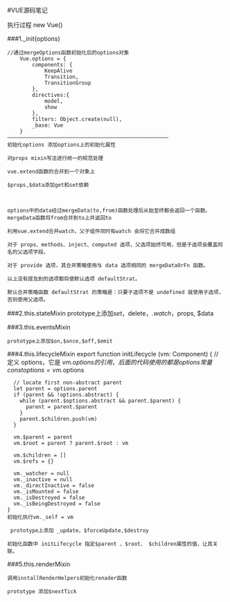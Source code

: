 #VUE源码笔记

执行过程
new Vue()


###1._init(options)
    
    //通过mergeOptions函数初始化后的options对象
        Vue.options = {
            components: {
                KeepAlive
                Transition,
                TransitionGroup
            },
            directives:{
                model,
                show
            },
            filters: Object.create(null),
            _base: Vue
        }
    ————————————————————————————————————————————————————
    初始化options 添加options上的初始化属性

    对props mixin写法进行统一的规范处理
 
    vue.extend函数的合并到一个对象上

    $props,$data添加get和set依赖 
 
   
    
    options中的data经过mergeData(to,from)函数处理后从始至终都会返回一个函数。mergeData函数将from合并到to上并返回to
    
    利用vue.extend合并watch，父子组件同时有watch 会将它合并成数组
    
    对于 props、methods、inject、computed 选项，父选项始终可用，但是子选项会覆盖同名的父选项字段。
    
    对于 provide 选项，其合并策略使用与 data 选项相同的 mergeDataOrFn 函数。
    
    以上没有提及到的选项都将使默认选项 defaultStrat。
    
    默认合并策略函数 defaultStrat 的策略是：只要子选项不是 undefined 就使用子选项，否则使用父选项。
    
###2.this.stateMixin
    prototype上添加$set，$delete，.$watch，$props, $data
    

###3.this.eventsMixin

    prototype上添加$on,$once,$off,$emit    
   

###4.this.lifecycleMixin
    export function initLifecycle (vm: Component) {
      // 定义 options，它是 vm.$options 的引用，后面的代码使用的都是 options 常量
      const options = vm.$options
    
      // locate first non-abstract parent
      let parent = options.parent
      if (parent && !options.abstract) {
        while (parent.$options.abstract && parent.$parent) {
          parent = parent.$parent
        }
        parent.$children.push(vm)
      }
    
      vm.$parent = parent
      vm.$root = parent ? parent.$root : vm
    
      vm.$children = []
      vm.$refs = {}
    
      vm._watcher = null
      vm._inactive = null
      vm._directInactive = false
      vm._isMounted = false
      vm._isDestroyed = false
      vm._isBeingDestroyed = false
    }
    初始化执行vm._self = vm
    
     prototype上添加 _update，$forceUpdate,$destroy
    
    初始化函数中 initLifecycle 指定$parent 、$root、 $children属性的值，让其关联。
    

###5.this.renderMixin

    调用installRenderHelpers初始化renader函数
    
    prototype 添加$nextTick